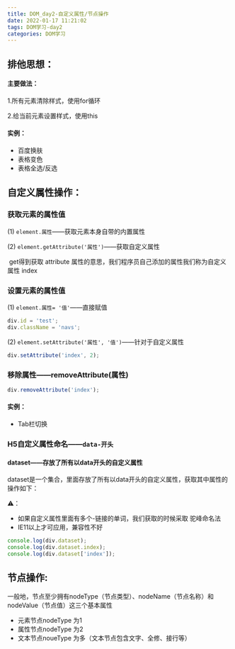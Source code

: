 ```yaml
---
title: DOM_day2-自定义属性/节点操作
date: 2022-01-17 11:21:02
tags: DOM学习-day2
categories: DOM学习
---
```


## 排他思想：

#### 主要做法：

1.所有元素清除样式，使用for循环

2.给当前元素设置样式，使用this

#### 实例：

- 百度换肤
- 表格变色
- 表格全选/反选

## 自定义属性操作：

### 获取元素的属性值

(1) `element.属性`——获取元素本身自带的内置属性

(2) `element.getAttribute('属性')`——获取自定义属性

​	 get得到获取 attribute 属性的意思，我们程序员自己添加的属性我们称为自定义属性 index

### 设置元素的属性值

 (1) `element.属性= '值'`——直接赋值

```js
div.id = 'test';
div.className = 'navs';
```

 (2) `element.setAttribute('属性', '值')`——针对于自定义属性

```js
div.setAttribute('index', 2);
```

### 移除属性——removeAttribute(属性)    

```js
div.removeAttribute('index');
```

#### 实例：

- Tab栏切换

### H5自定义属性命名——`data-开头`

#### dataset——存放了所有以data开头的自定义属性

dataset是一个集合，里面存放了所有以data开头的自定义属性，获取其中属性的操作如下：

⚠️：

- 如果自定义属性里面有多个-链接的单词，我们获取的时候采取 驼峰命名法
- IE11以上才可应用，兼容性不好

```js
console.log(div.dataset);
console.log(div.dataset.index);
console.log(div.dataset['index']);
```

## 节点操作:

一般地，节点至少拥有nodeType（节点类型）、nodeName（节点名称）和nodeValue（节点值）这三个基本属性

- 元素节点nodeType 为1
- 属性节点nodeType 为2
- 文本节点noueType 为多（文本节点包含文字、全修、接行等）

